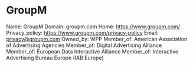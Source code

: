 
# GroupM

Name: GroupM
Domain: groupm.com
Home: https://www.groupm.com/
Privacy_policy: https://www.groupm.com/privacy-policy
Email: privacy@groupm.com
Owned_by: WPP
Member_of: American Association of Advertising Agencies
Member_of: Digital Advertising Alliance
Member_of: European Data Interactive Alliance
Member_of: Interactive Advertising Bureau Europe (IAB Europe)
